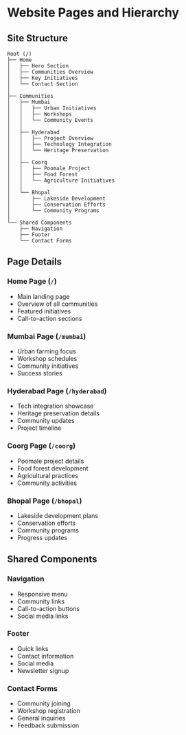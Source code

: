 # Website Pages and Hierarchy

## Site Structure

```
Root (/)
├── Home
│   ├── Hero Section
│   ├── Communities Overview
│   ├── Key Initiatives
│   └── Contact Section
│
├── Communities
│   ├── Mumbai
│   │   ├── Urban Initiatives
│   │   ├── Workshops
│   │   └── Community Events
│   │
│   ├── Hyderabad
│   │   ├── Project Overview
│   │   ├── Technology Integration
│   │   └── Heritage Preservation
│   │
│   ├── Coorg
│   │   ├── Poomale Project
│   │   ├── Food Forest
│   │   └── Agriculture Initiatives
│   │
│   └── Bhopal
│       ├── Lakeside Development
│       ├── Conservation Efforts
│       └── Community Programs
│
└── Shared Components
    ├── Navigation
    ├── Footer
    └── Contact Forms
```

## Page Details

### Home Page (`/`)
- Main landing page
- Overview of all communities
- Featured initiatives
- Call-to-action sections

### Mumbai Page (`/mumbai`)
- Urban farming focus
- Workshop schedules
- Community initiatives
- Success stories

### Hyderabad Page (`/hyderabad`)
- Tech integration showcase
- Heritage preservation details
- Community updates
- Project timeline

### Coorg Page (`/coorg`)
- Poomale project details
- Food forest development
- Agricultural practices
- Community activities

### Bhopal Page (`/bhopal`)
- Lakeside development plans
- Conservation efforts
- Community programs
- Progress updates

## Shared Components

### Navigation
- Responsive menu
- Community links
- Call-to-action buttons
- Social media links

### Footer
- Quick links
- Contact information
- Social media
- Newsletter signup

### Contact Forms
- Community joining
- Workshop registration
- General inquiries
- Feedback submission 